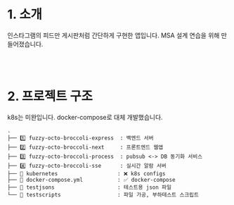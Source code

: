 # 1. 소개
인스타그램의 피드만 게시판처럼 간단하게 구현한 앱입니다. MSA 설계 연습을 위해 만들어졌습니다.

<br><br>

# 2. 프로젝트 구조
k8s는 미완입니다. docker-compose로 대체 개발했습니다.
```
.
├── 1️⃣ fuzzy-octo-broccoli-express  : 백엔드 서버
├── 2️⃣ fuzzy-octo-broccoli-next     : 프론트엔드 웹앱
├── 3️⃣ fuzzy-octo-broccoli-process  : pubsub <-> DB 동기화 서비스
├── 4️⃣ fuzzy-octo-broccoli-sse      : 실시간 알람 서버
├── 📂 kubernetes                   : ❌ k8s configs
├── 📂 docker-compose.yml           : ✅ docker-compose
├── 📂 testjsons                    : 테스트용 json 파일
└── 📂 testscripts                  : 파일 가공, 부하테스트 스크립트
```
